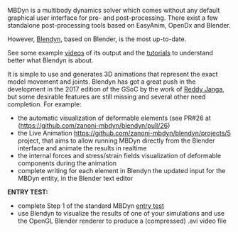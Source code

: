 MBDyn is a multibody dynamics solver which comes without any default graphical user interface for pre- and post-processing. There exist a few standalone post-processing tools based on EasyAnim, OpenDx and Blender.

However, [Blendyn](https://github.com/zanoni-mbdyn/blendyn), based on Blender, is the most up-to-date. 

See some example [videos](https://youtu.be/x5n0OgskIMc?list=PLTtFbiep140gc-f-x14ltv0N7YZNzvioF) of its output and the [tutorials](https://github.com/zanoni-mbdyn/blendyn/wiki/Tutorials) to understand better what Blendyn is about. 

It is simple to use and generates 3D animations that represent the exact model movement and joints. 
Blendyn has got a great push in the development in the 2017 edition of the GSoC by the work of [Reddy Janga](https://github.com/janga1997), but some desirable features are still missing and several other need completion. For example:

- the automatic visualization of deformable elements (see PR#26 at (https://github.com/zanoni-mbdyn/blendyn/pull/26)
- the Live Animation https://github.com/zanoni-mbdyn/blendyn/projects/5 project, that aims to allow running MBDyn directly from the Blender interface and animate the results in realtime
- the internal forces and stress/strain fields visualization of deformable components during the animation
- complete writing for each element in Blendyn the updated input for the MBDyn entity, in the Blender text editor

**ENTRY TEST:**

- complete Step 1 of the standard MBDyn [entry test](https://louisgag.github.io/mbdyn-gsoc-projects/#/entry_test)
- use Blendyn to visualize the results of one of your simulations and use the OpenGL Blender renderer to produce a (compressed) .avi video file
